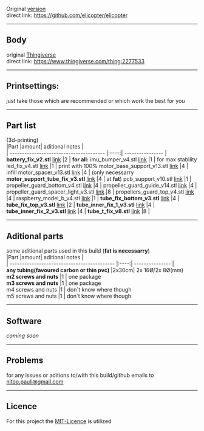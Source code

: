 Original [version](https://github.com/elicopter/elicopter)  
direct link: https://github.com/elicopter/elicopter  

---
## Body
original [Thingiverse](https://www.thingiverse.com/thing:2277533)  
direct link: https://www.thingiverse.com/thing:2277533  

---
## Printsettings:
just take those which are recommended or which work the best for you

---
##  Part list  
(3d-printing)  
|Part                                     |amount| aditional notes |  
| --------------------------------------- |:----:| ---------------- |  
**battery_fix_v2.stl** [link](https://github.com/xampl3/elicopter/blob/master/images/3e73c1a0894ff7fc58e76f29ecacea12_preview_featured.jpg)              |2     | **for all:**
imu_bumper_v4.stl  [link](https://github.com/xampl3/elicopter/blob/master/images/a0706a313553bcc6fc38476d0979894d_preview_featured.jpg)                   |1     | for max stability 
led_fix_v4.stl  [link](https://github.com/xampl3/elicopter/blob/master/images/d567b0b4d3bc9d1726b59b4397ac84d5_preview_featured.jpg)                      |1     | print with 100% 
motor_base_support_v13.stl  [link](https://github.com/xampl3/elicopter/blob/master/images/f328008c4dce484450dfed22e64163b5_preview_featured.jpg)          |4     | infill 
motor_spacer_v13.stl  [link](https://github.com/xampl3/elicopter/blob/master/images/f27cf9ab988173d0024f59b5c5802d6d_preview_featured.jpg)                |4     | (only necessarry
**motor_support_tube_fix_v3.stl**  [link](https://github.com/xampl3/elicopter/blob/master/images/55e340ea08fe98120674036dbb270030_preview_featured.jpg)   |4     | at **fat**)
pcb_support_v10.stl  [link](https://github.com/xampl3/elicopter/blob/master/images/d0ace02f6e39f0d0e6026e6f0fd2147a_preview_featured.jpg)                 |1     | 
propeller_guard_bottom_v4.stl  [link](https://github.com/xampl3/elicopter/blob/master/images/5343dd3df3538c07380c6d92587652a1_preview_featured.jpg)       |4     | 
propeller_guard_guide_v14.stl  [link](https://github.com/xampl3/elicopter/blob/master/images/d51cf24b6eed02f1bf4e872fdef40220_preview_featured.jpg)       |4     | 
propeller_guard_spacer_light_v3.stl  [link](https://github.com/xampl3/elicopter/blob/master/images/7a03e538af35268205d8e12051fbd031_preview_featured.jpg) |8     | 
propellers_guard_top_v4.stl  [link](https://github.com/xampl3/elicopter/blob/master/images/76280728347ecc9c16d877b9e0243811_preview_featured.jpg)         |4     | 
raspberry_model_b_v4.stl  [link](https://github.com/xampl3/elicopter/blob/master/images/4b6775aa2bfbdd554b9da8a23828670d_preview_featured.jpg)            |1     | 
**tube_fix_bottom_v3.stl**  [link](https://github.com/xampl3/elicopter/blob/master/images/c6b8aa2fafcd36435b21015366d2e5d8_preview_featured.jpg)          |4     | 
**tube_fix_top_v3.stl**  [link](https://github.com/xampl3/elicopter/blob/master/images/1f864fea508269343abbaaf01eb904a2_preview_featured.jpg)             |2     | 
**tube_inner_fix_1_v3.stl**  [link](https://github.com/xampl3/elicopter/blob/master/images/e53e65df843de5fa96c097dd7066c663_preview_featured.jpg)         |4     | 
**tube_inner_fix_2_v3.stl**  [link](https://github.com/xampl3/elicopter/blob/master/images/877631998c3257962ce3a4a32a83dad2_preview_featured.jpg)         |4     | 
**tube_t_fix_v8.stl**  [link](https://github.com/xampl3/elicopter/blob/master/images/9214f585e5fca9dc312cba88f25a7381_preview_featured.jpg)               |8     | 

---
## Aditional parts
some aditional parts used in this build (**fat is necessarry**)  
|Part                                         |amount| aditional notes |  
| ------------------------------------------- |:----:| --------------- |  
**any tubing(favoured carbon or thin pvc)**   |2x30cm| 2x 16Ø/2x 8Ø(mm)  
**m2 screws and nuts**                        |1     | one package  
**m3 screws and nuts**                        |1     | one package  
m4 screws and nuts                            |1     | don´t know where though  
m5 screws and nuts                            |1     | don´t know where though  

---
## Software
*coming soon*  

---
## Problems
for any issues or aditions to/with this build/github emails to nitoo.pauli@gmail.com  

---
## Licence
For this project the [MIT-Licence](https://github.com/xampl3/elicopter/blob/master/LICENSE) is utilized  
